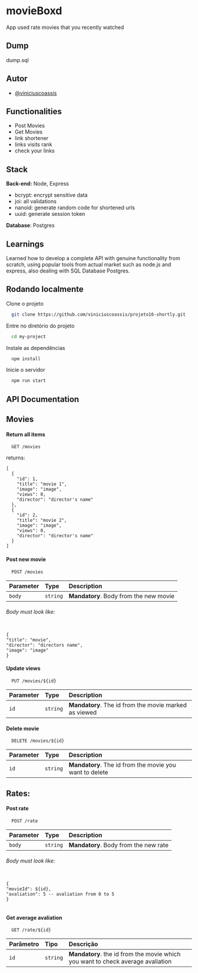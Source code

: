 # movieBoxd

App used rate movies that you recently watched

## Dump

dump.sql

## Autor

- [@viniciuscoassis](https://github.com/viniciuscoassis)

## Functionalities

- Post Movies
- Get Movies
- link shortener
- links visits rank
- check your links

## Stack

**Back-end:** Node, Express

- bcrypt: encrypt sensitive data
- joi: all validations
- nanoid: generate random code for shortened urls
- uuid: generate session token

**Database**: Postgres

## Learnings

Learned how to develop a complete API with genuine functionality from scratch, using popular tools from actual market such as node.js and express, also dealing with SQL Database Postgres.

## Rodando localmente

Clone o projeto

```bash
  git clone https://github.com/viniciuscoassis/projeto16-shortly.git
```

Entre no diretório do projeto

```bash
  cd my-project
```

Instale as dependências

```bash
  npm install
```

Inicie o servidor

```bash
  npm run start
```

## API Documentation

## Movies

#### Return all items

```http
  GET /movies
```

returns:

```http
[
  {
    "id": 1,
    "title": "movie 1",
    "image": "image",
    "views": 0,
    "director": "director's name"
  },
  {
    "id": 2,
    "title": "movie 2",
    "image": "image",
    "views": 0,
    "director": "director's name"
  }
]
```

#### Post new movie

```http
  POST /movies
```

| Parameter | Type     | Description                            |
| :-------- | :------- | :------------------------------------- |
| `body`    | `string` | **Mandatory**. Body from the new movie |

###### Body must look like:

```http

{
"title": "movie",
"director": "directors name",
"image": "image"
}

```

#### Update views

```http
  PUT /movies/${id}
```

| Parameter | Type     | Description                                           |
| :-------- | :------- | :---------------------------------------------------- |
| `id`      | `string` | **Mandatory**. The id from the movie marked as viewed |

#### Delete movie

```http
  DELETE /movies/${id}
```

| Parameter | Type     | Description                                             |
| :-------- | :------- | :------------------------------------------------------ |
| `id`      | `string` | **Mandatory**. The id from the movie you want to delete |

## Rates:

#### Post rate

```http
  POST /rate
```

| Parameter | Type     | Description                           |
| :-------- | :------- | :------------------------------------ |
| `body`    | `string` | **Mandatory**. Body from the new rate |

###### Body must look like:

```http

{
"movieId": ${id},
"avaliation": 5 -- avaliation from 0 to 5
}


```

#### Get average avaliation

```http
  GET /rate/${id}
```

| Parâmetro | Tipo     | Descrição                                                                       |
| :-------- | :------- | :------------------------------------------------------------------------------ |
| `id`      | `string` | **Mandatory**. the id from the movie which you want to check average avaliation |
